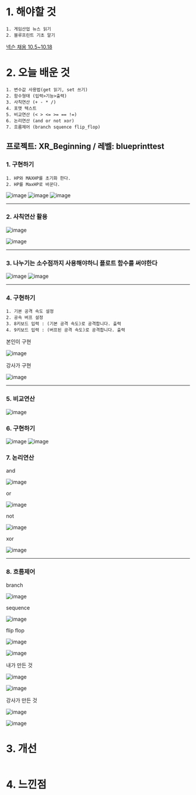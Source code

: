 # 1. 해야할 것
```
1. 게임산업 뉴스 읽기
2. 블루프린트 기초 알기
```

[넥슨 채용 10.5~10.18](https://www.nexon-tutorial.com/?utm_campaign=2023nexon-tutorial&utm_medium=mass&utm_source=nexon_com&utm_content=main)

# 2. 오늘 배운 것
```
1. 변수값 사용법(get 읽기, set 쓰기)
2. 함수형태 (입력>기능>출력)
3. 사칙연산 (+ - * /)
4. 포맷 텍스트
5. 비교연산 (< > <= >= == !=)
6. 논리연산 (and or not xor)
7. 흐름제어 (branch squence flip_flop)
```
## 프로젝트: XR_Beginning / 레벨: blueprinttest

### 1. 구현하기
```
1. HP와 MAXHP를 초기화 한다.
2. HP를 MaxHP로 바꾼다.
```
![image](https://github.com/JM94Ent/TIL-WIL/assets/143363550/909f1aa2-223c-4d29-b2c8-6949c5ee1d34)
![image](https://github.com/JM94Ent/TIL-WIL/assets/143363550/891f4cc4-038c-423c-90a9-9c1c0e468689)
![image](https://github.com/JM94Ent/TIL-WIL/assets/143363550/7b557fd2-0fb2-43fd-9495-c25a1462a1bc)

****
### 2. 사칙연산 활용

![image](https://github.com/JM94Ent/TIL-WIL/assets/143363550/981b91ae-7d24-4232-bd7c-58c6fc841bd9)

![image](https://github.com/JM94Ent/TIL-WIL/assets/143363550/d2ca97be-268a-4344-bebc-a0ebd461919e)
****
### 3. 나누기는 소수점까지 사용해야하니 플로트 함수를 써야한다

![image](https://github.com/JM94Ent/TIL-WIL/assets/143363550/02f2aae8-402e-4f8c-8828-bc81c7d1c82b)
![image](https://github.com/JM94Ent/TIL-WIL/assets/143363550/5ecde917-f6f1-4650-a807-991f0e406592)
****
### 4. 구현하기
```
1. 기본 공격 속도 설정
2. 공속 버프 설정
3. 8키보드 입력 : (기본 공격 속도)로 공격합니다. 출력
4. 9키보드 입력 : (버프된 공격 속도)로 공격합니다. 출력
```
본인이 구현

![image](https://github.com/JM94Ent/TIL-WIL/assets/143363550/d2982428-d275-44f7-b3e9-0e66a9f112da)

강사가 구현

![image](https://github.com/JM94Ent/TIL-WIL/assets/143363550/05afba7f-0101-4912-aadb-b75e59098219)
****

### 5. 비교연산

![image](https://github.com/JM94Ent/TIL-WIL/assets/143363550/8b2aa395-8379-4939-b9d3-c195e7283877)

### 6. 구현하기

![image](https://github.com/JM94Ent/TIL-WIL/assets/143363550/43fd5647-c90d-4538-9c81-c67d6d32b66b)
![image](https://github.com/JM94Ent/TIL-WIL/assets/143363550/fa14f8aa-5f3c-46b0-b51f-46170a9895d4)

### 7. 논리연산

and

![image](https://github.com/JM94Ent/TIL-WIL/assets/143363550/c866f6d8-d687-4ce5-9bfa-c225dd915e20)

or

![image](https://github.com/JM94Ent/TIL-WIL/assets/143363550/d7cc32ad-1382-4869-a7c6-38147ea2f875)


not

![image](https://github.com/JM94Ent/TIL-WIL/assets/143363550/40752060-2315-4e16-9973-6486dd5f26b9)


xor

![image](https://github.com/JM94Ent/TIL-WIL/assets/143363550/1edd6bf1-8d2b-420f-8359-59118a072ee2)

****

### 8. 흐름제어

branch

![image](https://github.com/JM94Ent/TIL-WIL/assets/143363550/3261b991-5ceb-48c6-ae93-a87f7e9dadbb)

sequence

![image](https://github.com/JM94Ent/TIL-WIL/assets/143363550/26499dda-068e-4055-bd3a-0a46fdce6f64)

flip flop

![image](https://github.com/JM94Ent/TIL-WIL/assets/143363550/1a0b499c-1885-4d15-a526-c7f37125627d)

![image](https://github.com/JM94Ent/TIL-WIL/assets/143363550/3fb8207b-b4de-4d72-b6c2-423ef260955f)

내가 만든 것

![image](https://github.com/JM94Ent/TIL-WIL/assets/143363550/d42b1325-4227-421e-baa1-0702801e612f)

![image](https://github.com/JM94Ent/TIL-WIL/assets/143363550/0cd057a5-399a-4f02-9827-d528192381ff)

강사가 만든 것

![image](https://github.com/JM94Ent/TIL-WIL/assets/143363550/6e9abfe5-0622-4140-8757-2c5b9a6d4b59)

![image](https://github.com/JM94Ent/TIL-WIL/assets/143363550/56d98abd-3991-4c76-ae3d-5f1b3a9f41d8)


# 3. 개선
```
```

# 4. 느낀점
```
```

